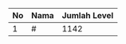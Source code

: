 | No | Nama            | Jumlah Level |
|----|-----------------|--------------|
| 1  | #    |    1142        |
